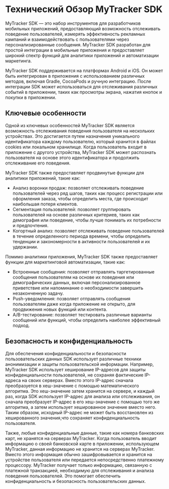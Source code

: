 # Технический Обзор MyTracker SDK

MyTracker SDK — это набор инструментов для разработчиков мобильных приложений, предоставляющий возможность отслеживать поведение пользователей, измерять эффективность рекламных кампаний и взаимодействовать с пользователями через персонализированные сообщения. MyTracker SDK разработан для простой интеграции в мобильные приложения и предоставляет широкий спектр функций для аналитики приложений и автоматизации маркетинга.

MyTracker SDK поддерживается на платформах Android и iOS. Он может быть интегрирован в приложения с использованием различных методов, включая Gradle, CocoaPods и ручную интеграцию. После интеграции SDK может использоваться для отслеживания различных событий в приложении, таких как просмотры экрана, нажатия кнопок и покупки в приложении.

## Ключевые особенности

Одной из ключевых особенностей MyTracker SDK является возможность отслеживания поведения пользователя на нескольких устройствах. Это достигается путем назначения уникального идентификатора каждому пользователю, который хранится в файлах cookies или локальном хранилище. Когда пользователь входит в приложение с другого устройства, MyTracker SDK может распознать пользователя на основе этого идентификатора и продолжить отслеживание его поведения.

MyTracker SDK также предоставляет продвинутые функции для аналитики приложений, такие как:

- Анализ воронки продаж: позволяет отслеживать поведение пользователей через ряд шагов, таких как процесс регистрации или оформления заказа, чтобы определить места, где происходит наибольшая потеря клиентов.
- Сегментация пользователей: позволяет группировать пользователей на основе различных критериев, таких как демография или поведение, чтобы лучше понимать их потребности и предпочтения.
- Когортный анализ: позволяет отслеживать поведение пользователей в течение определенного периода времени, чтобы определить тенденции и закономерности в активности пользователей и их удержании.

Помимо аналитики приложения, MyTracker SDK также предоставляет функции для маркетинговой автоматизации, такие как:

- Встроенные сообщения: позволяет отправлять таргетированные сообщения пользователям на основе их поведения или демографических данных, включая персонализированное приветствие или напоминание о необходимости завершить незаконченную задачу.
- Push-уведомления: позволяет отправлять сообщения пользователям даже когда приложение не открыто, для продвижения новых функций или контента.
- A/B-тестирование: позволяет тестировать различные варианты сообщений или функций, чтобы определить наиболее эффективный подход.

## Безопасность и конфиденциальность

Для обеспечения конфиденциальности и безопасности пользовательских данных SDK использует различные техники анонимизации и защиты пользовательской информации. Например, MyTracker SDK использует хеширование IP-адресов для защиты конфиденциальности пользователей, не сохраняя фактические IP-адреса на своих серверах. Вместо этого IP-адрес сначала преобразуется в хеш-значение с помощью математического алгоритма. Это хеш-значение затем хранится на сервере, и каждый раз, когда SDK использует IP-адрес для анализа или отслеживания, он сначала преобразует IP-адрес в его хеш-значение с помощью того же алгоритма, а затем использует хешированное значение вместо него. Таким образом, исходный IP-адрес не может быть восстановлен из хешированного значения,что сохраняет конфиденциальность пользователя.

Также, любые конфиденциальные данные, такие как номера банковских карт, не хранятся на серверах MyTracker. Когда пользователь вводит информацию о своей банковской карте в приложении, использующем MyTracker, данная информацию не хранится на серверах MyTracker. Вместо этого информация обычно зашифровывается и хранится на устройстве пользователя или передается непосредственно платежному процессору. MyTracker получает только информацию, связанную с платежной транзакцией, необходимую для отслеживания и анализа поведения пользователей. Это помогает обеспечить конфиденциальность и безопасность пользовательских данных.
